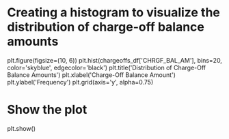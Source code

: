 
# Creating a histogram to visualize the distribution of charge-off balance amounts
plt.figure(figsize=(10, 6))
plt.hist(chargeoffs_df['CHRGF_BAL_AM'], bins=20, color='skyblue', edgecolor='black')
plt.title('Distribution of Charge-Off Balance Amounts')
plt.xlabel('Charge-Off Balance Amount')
plt.ylabel('Frequency')
plt.grid(axis='y', alpha=0.75)

# Show the plot
plt.show()
